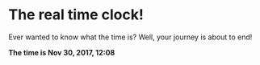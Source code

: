# The real time clock!

Ever wanted to know what the time is? Well, your journey is about to end!

**The time is Nov 30, 2017, 12:08**